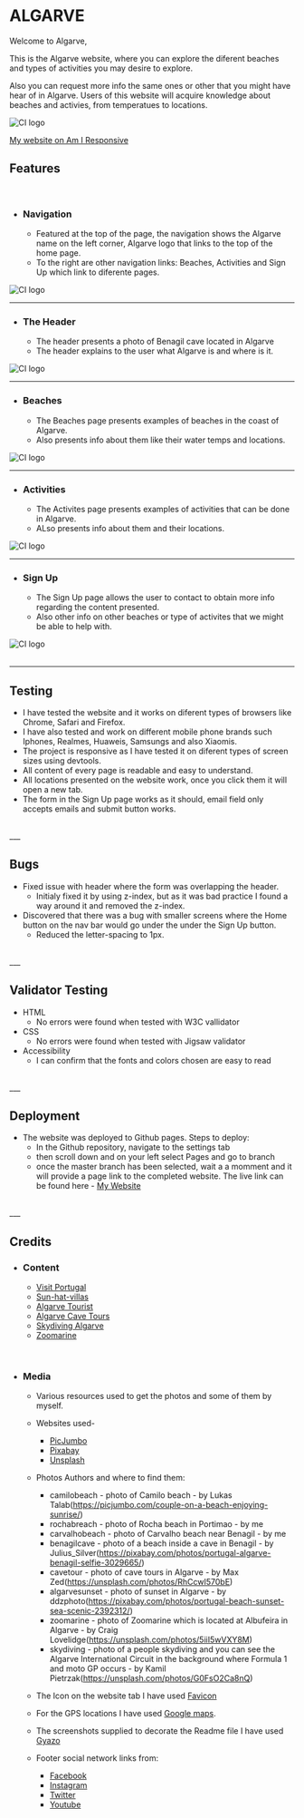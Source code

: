# ALGARVE

Welcome to Algarve,

This is the Algarve website, where you can explore the diferent beaches and types of activities you may desire to explore.

Also you can request more info the same ones or other that you might have hear of in Algarve.
Users of this website will acquire knowledge about beaches and activies, from temperatues to locations.
<br>

![CI logo](https://i.gyazo.com/fef93d5f9e4e0a9a6285bd5a37561588.png)

[My website on Am I Responsive](https://ui.dev/amiresponsive?url=https://b1ndark.github.io/project1/)

## Features
<br>

- ### Navigation

    - Featured at the top of the page, the navigation shows the Algarve name on the left corner, Algarve logo that links to the top of the home page.
    - To the right are other navigation links: Beaches, Activities and Sign Up which link to diferente pages.

![CI logo](https://i.gyazo.com/7262d3db674906c1e0f761cce923d8a1.png)
<br>
___ 

- ### The Header

    - The header presents a photo of Benagil cave located in Algarve
    - The header explains to the user what Algarve is and where is it.

![CI logo](https://i.gyazo.com/89ad13b21c26bf06abef26aa15148b07.png)
<br>
___ 

- ### Beaches

    - The Beaches page presents examples of beaches in the coast of Algarve.
    - Also presents info about them like their water temps and locations.

![CI logo](https://i.gyazo.com/9833bc839d89b81f0b61fd9c3ceba569.png)
<br>
___ 

- ### Activities

    - The Activites page presents examples of activities that can be done in Algarve.
    - ALso presents info about them and their locations.

![CI logo](https://i.gyazo.com/8aad51ca4718a178867d9f0f40b4493a.png)
<br>
___ 

- ### Sign Up

    - The Sign Up page allows the user to contact to obtain more info regarding the content presented.
    - Also other info on other beaches or type of activites that we might be able to help with.

![CI logo](https://i.gyazo.com/4f795f747d80ad5653a146af7898facc.png)
<br>
<br>
___ 

## Testing

- I have tested the website and it works on diferent types of browsers like Chrome, Safari and Firefox.
- I have also tested and work on different mobile phone brands such Iphones, Realmes, Huaweis, Samsungs and also Xiaomis.
- The project is responsive as I have tested it on diferent types of screen sizes using devtools.
- All content of every page is readable and easy to understand.
- All locations presented on the website work, once you click them it will open a new tab.
- The form in the Sign Up page works as it should, email field only accepts emails and submit button works.
<br>
___ 

## Bugs

- Fixed issue with header where the form was overlapping the header.
    - Initialy fixed it by using z-index, but as it was bad practice I found a way around it and removed the z-index.
- Discovered that there was a bug with smaller screens where the Home button on the nav bar would go under the under the Sign Up button.
    - Reduced the letter-spacing to 1px.
<br>
___ 

## Validator Testing

- HTML
    - No errors were found when tested with W3C vallidator
- CSS
    - No errors were found when tested with Jigsaw validator
- Accessibility
    - I can confirm that the fonts and colors chosen are easy to read
<br>
___ 

## Deployment

- The website was deployed to Github pages. Steps to deploy:
    - In the Github repository, navigate to the settings tab
    - then scroll down and on your left select Pages and go to branch
    - once the master branch has been selected, wait a a momment and it will provide a page link to the completed website.
The live link can be found here - [My Website](https://b1ndark.github.io/project1/)
<br>
___ 

## Credits

 - ### Content

    - [Visit Portugal](https://www.visitportugal.com/en/node/141915)
    - [Sun-hat-villas](https://www.sun-hat-villas.com/algarve/carvoeiro/beaches/praia-do-carvalho)
    - [Algarve Tourist](https://www.algarve-tourist.com/praia-da-rocha-portugal-algarve-guide.html)
    - [Algarve Cave Tours](https://www.algarvecavetours.com/)
    - [Skydiving Algarve](https://www.skydivealgarve.com/)
    - [Zoomarine](https://www.zoomarine.pt/en/)
<br>

 - ### Media

    - Various resources used to get the photos and some of them by myself.

    - Websites used-
       - [PicJumbo](https://picjumbo.com)
       - [Pixabay](https://pixabay.com)
       - [Unsplash](https://unsplash.com)

    - Photos Authors and where to find them:
       - camilobeach - photo of Camilo beach - by Lukas Talab(https://picjumbo.com/couple-on-a-beach-enjoying-sunrise/)
       - rochabreach - photo of Rocha beach in Portimao - by me
       - carvalhobeach - photo of Carvalho beach near Benagil - by me
       - benagilcave - photo of a beach inside a cave in Benagil - by Julius_Silver(https://pixabay.com/photos/portugal-algarve-benagil-selfie-3029665/)
       - cavetour - photo of cave tours in Algarve - by Max Zed(https://unsplash.com/photos/RhCcwI570bE)
       - algarvesunset - photo of sunset in Algarve - by ddzphoto(https://pixabay.com/photos/portugal-beach-sunset-sea-scenic-2392312/)
       - zoomarine - photo of Zoomarine which is located at Albufeira in Algarve - by Craig Lovelidge(https://unsplash.com/photos/5iiI5wVXY8M)
       - skydiving - photo of a people skydiving and you can see the Algarve International Circuit in the background where Formula 1 and moto GP occurs - by Kamil Pietrzak(https://unsplash.com/photos/G0FsO2Ca8nQ)

    - The Icon on the website tab I have used [Favicon](https://favicon.io/emoji-favicons/sun/)

    - For the GPS locations I have used [Google maps](https://www.google.com/maps/).
    
    - The screenshots supplied to decorate the Readme file I have used [Gyazo](https://gyazo.com/)
    
    - Footer social network links from:
        - [Facebook](https://www.facebook.com/)
        - [Instagram](https://www.instagram.com/)
        - [Twitter](https://twitter.com/)
        - [Youtube](https://www.youtube.com/)